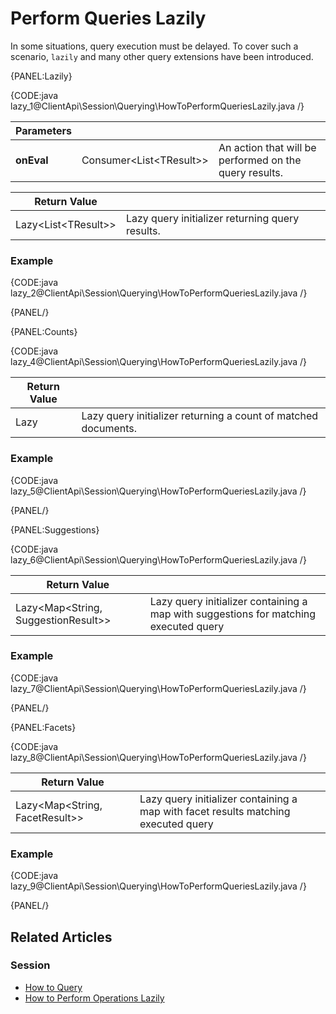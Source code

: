 # Perform Queries Lazily

In some situations, query execution must be delayed. To cover such a scenario, `lazily` and many other query extensions have been introduced.

{PANEL:Lazily}

{CODE:java lazy_1@ClientApi\Session\Querying\HowToPerformQueriesLazily.java /}

| Parameters | | |
| ------------- | ------------- | ----- |
| **onEval** | Consumer<List&lt;TResult&gt;> | An action that will be performed on the query results. |

| Return Value | |
| ------------- | ----- |
| Lazy<List&lt;TResult&gt;> | Lazy query initializer returning query results. |

### Example

{CODE:java lazy_2@ClientApi\Session\Querying\HowToPerformQueriesLazily.java /}

{PANEL/}

{PANEL:Counts}

{CODE:java lazy_4@ClientApi\Session\Querying\HowToPerformQueriesLazily.java /}

| Return Value | |
| ------------- | ----- |
| Lazy<Integer> | Lazy query initializer returning a count of matched documents. |

### Example

{CODE:java lazy_5@ClientApi\Session\Querying\HowToPerformQueriesLazily.java /}

{PANEL/}

{PANEL:Suggestions}

{CODE:java lazy_6@ClientApi\Session\Querying\HowToPerformQueriesLazily.java /}

| Return Value | |
| ------------- | ----- |
| Lazy<Map<String, SuggestionResult>> | Lazy query initializer containing a map with suggestions for matching executed query |

### Example

{CODE:java lazy_7@ClientApi\Session\Querying\HowToPerformQueriesLazily.java /}

{PANEL/}

{PANEL:Facets}

{CODE:java lazy_8@ClientApi\Session\Querying\HowToPerformQueriesLazily.java /}

| Return Value | |
| ------------- | ----- |
| Lazy<Map<String, FacetResult>> | Lazy query initializer containing a map with facet results matching executed query |

### Example

{CODE:java lazy_9@ClientApi\Session\Querying\HowToPerformQueriesLazily.java /}

{PANEL/}

## Related Articles

### Session

- [How to Query](../../../client-api/session/querying/how-to-query)
- [How to Perform Operations Lazily](../../../client-api/session/how-to/perform-operations-lazily)
